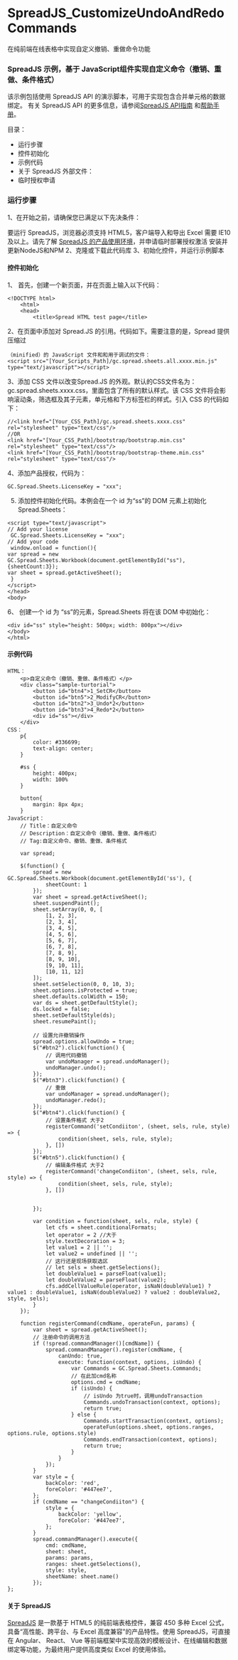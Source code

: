 # SpreadJS_CustomizeUndoAndRedoCommands
在纯前端在线表格中实现自定义撤销、重做命令功能
### SpreadJS 示例，基于 JavaScript组件实现自定义命令（撤销、重做、条件格式）

该示例包括使用 SpreadJS API 的演示脚本，可用于实现包含合并单元格的数据绑定。
有关 SpreadJS API 的更多信息，请参阅[SpreadJS API指南]( https://demo.grapecity.com.cn/spreadjs/help/api/) 和[帮助手册]( https://help.grapecity.com.cn/pages/viewpage.action?pageId=5963808)。
 

目录：
-	运行步骤
-	控件初始化
-	示例代码
-	关于 SpreadJS
外部文件：
-	临时授权申请



### 运行步骤
1、在开始之前，请确保您已满足以下先决条件：

要运行 SpreadJS，浏览器必须支持 HTML5，客户端导入和导出 Excel 需要 IE10及以上。请先了解 [SpreadJS 的产品使用环境]( https://www.grapecity.com.cn/developer/spreadjs/selection-guide/product-use-environment)，并申请临时部署授权激活
安装并更新NodeJS和NPM
2、克隆或下载此代码库
3、初始化控件，并运行示例脚本

#### 控件初始化
1、	首先，创建一个新页面，并在页面上输入以下代码：
```
<!DOCTYPE html>
    <html>
    <head>
        <title>Spread HTML test page</title>
```
2、在页面中添加对 Spread.JS 的引用。代码如下。需要注意的是，Spread 提供压缩过
```
（minified）的 JavaScript 文件和和用于调试的文件：
<script src="[Your_Scripts_Path]/gc.spread.sheets.all.xxxx.min.js" type="text/javascript"></script>
```

3、添加 CSS 文件以改变Spread.JS 的外观。默认的CSS文件名为： 
gc.spread.sheets.xxxx.css，里面包含了所有的默认样式。该 CSS 文件将会影响滚动条，筛选框及其子元素，单元格和下方标签栏的样式。引入 CSS 的代码如下：

```
//<link href="[Your_CSS_Path]/gc.spread.sheets.xxxx.css" rel="stylesheet" type="text/css"/>
//OR
<link href="[Your_CSS_Path]/bootstrap/bootstrap.min.css" rel="stylesheet" type="text/css"/>
<link href="[Your_CSS_Path]/bootstrap/bootstrap-theme.min.css" rel="stylesheet" type="text/css"/>
```
4、添加产品授权，代码为：
```
GC.Spread.Sheets.LicenseKey = "xxx";
```
5. 添加控件初始化代码。本例会在一个 id 为“ss”的 DOM 元素上初始化 Spread.Sheets：
```
<script type="text/javascript">
// Add your license
 GC.Spread.Sheets.LicenseKey = "xxx";
// Add your code
 window.onload = function(){
var spread = new GC.Spread.Sheets.Workbook(document.getElementById("ss"),{sheetCount:3});
var sheet = spread.getActiveSheet();
 }
</script>
</head>
<body>
```
6、 创建一个 id 为 “ss”的元素，Spread.Sheets 将在该 DOM 中初始化：
```
<div id="ss" style="height: 500px; width: 800px"></div>
</body>
</html>
```
#### 示例代码
```
HTML：
    <p>自定义命令（撤销、重做、条件格式）</p>
    <div class="sample-turtorial">
        <button id="btn4">1_SetCR</button>
        <button id="btn5">2_ModifyCR</button>
        <button id="btn2">3_Undo*2</button>
        <button id="btn3">4_Redo*2</button>
        <div id="ss"></div>
    </div>
CSS：
    p{
        color: #336699;
        text-align: center;
    }
    
    #ss {
        height: 400px;
        width: 100%
    }
    
    button{
        margin: 8px 4px;
    }
JavaScript：
    // Title：自定义命令
    // Description：自定义命令（撤销、重做、条件格式）
    // Tag:自定义命令、撤销、重做、条件格式
    
    var spread;
    
    $(function() {
        spread = new GC.Spread.Sheets.Workbook(document.getElementById('ss'), {
            sheetCount: 1
        });
        var sheet = spread.getActiveSheet();
        sheet.suspendPaint();
        sheet.setArray(0, 0, [
            [1, 2, 3],
            [2, 3, 4],
            [3, 4, 5],
            [4, 5, 6],
            [5, 6, 7],
            [6, 7, 8],
            [7, 8, 9],
            [8, 9, 10],
            [9, 10, 11],
            [10, 11, 12]
        ]);
        sheet.setSelection(0, 0, 10, 3);
        sheet.options.isProtected = true;
        sheet.defaults.colWidth = 150;
        var ds = sheet.getDefaultStyle();
        ds.locked = false;
        sheet.setDefaultStyle(ds);
        sheet.resumePaint();
    
        // 设置允许撤销操作
        spread.options.allowUndo = true;
        $("#btn2").click(function() {
            // 调用代码撤销
            var undoManager = spread.undoManager();
            undoManager.undo();
        });
        $("#btn3").click(function() {
            // 重做
            var undoManager = spread.undoManager();
            undoManager.redo();
        });
        $("#btn4").click(function() {
            // 设置条件格式 大于2
            registerCommand('setCondiiton', (sheet, sels, rule, style) => {
                condition(sheet, sels, rule, style);
            }, [])
        });
        $("#btn5").click(function() {
            // 编辑条件格式 大于2
            registerCommand('changeCondiiton', (sheet, sels, rule, style) => {
                condition(sheet, sels, rule, style);
            }, [])
    
    
        });
    
        var condition = function(sheet, sels, rule, style) {
            let cfs = sheet.conditionalFormats;
            let operator = 2 //大于
            style.textDecoration = 3;
            let value1 = 2 || '';
            let value2 = undefined || '';
            // 这行还是现场获取选区
            // let sels = sheet.getSelections();
            let doubleValue1 = parseFloat(value1);
            let doubleValue2 = parseFloat(value2);
            cfs.addCellValueRule(operator, isNaN(doubleValue1) ? value1 : doubleValue1, isNaN(doubleValue2) ? value2 : doubleValue2, style, sels);
        }
    });
    
    function registerCommand(cmdName, operateFun, params) {
        var sheet = spread.getActiveSheet();
        // 注册命令的调用方法
        if (!spread.commandManager()[cmdName]) {
            spread.commandManager().register(cmdName, {
                canUndo: true,
                execute: function(context, options, isUndo) {
                    var Commands = GC.Spread.Sheets.Commands;
                    // 在此加cmd名称
                    options.cmd = cmdName;
                    if (isUndo) {
                        // isUndo 为true时，调用undoTransaction
                        Commands.undoTransaction(context, options);
                        return true;
                    } else {
                        Commands.startTransaction(context, options);
                        operateFun(options.sheet, options.ranges, options.rule, options.style)
                        Commands.endTransaction(context, options);
                        return true;
                    }
                }
            });
        }
        var style = {
            backColor: 'red',
            foreColor: '#447ee7',
        };
        if (cmdName == "changeCondiiton") {
            style = {
                backColor: 'yellow',
                foreColor: '#447ee7',
            };
        }
        spread.commandManager().execute({
            cmd: cmdName,
            sheet: sheet,
            params: params,
            ranges: sheet.getSelections(),
            style: style,
            sheetName: sheet.name()
        });
};
```
#### 关于 SpreadJS
[SpreadJS]( https://www.grapecity.com.cn/developer/spreadjs) 是一款基于 HTML5 的纯前端表格控件，兼容 450 多种 Excel 公式，具备“高性能、跨平台、与 Excel 高度兼容”的产品特性。使用 SpreadJS，可直接在 Angular、 React、 Vue 等前端框架中实现高效的模板设计、在线编辑和数据绑定等功能，为最终用户提供高度类似 Excel 的使用体验。
 

